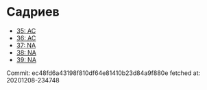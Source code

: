 # Садриев
- [35: AC](35.md)
- [36: AC](36.md)
- [37: NA](37.md)
- [38: NA](38.md)
- [39: NA](39.md)

Commit: ec48fd6a43198f810df64e81410b23d84a9f880e
 fetched at: 20201208-234748
